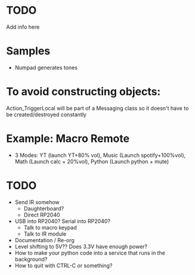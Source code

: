 # TODO
Add info here

# Samples
- Numpad generates tones

# To avoid constructing objects:
Action_TriggerLocal will be part of a Messaging class so it doesn't have to be created/destroyed constantly

# Example: Macro Remote
- 3 Modes: YT (launch YT+80% vol), Music (Launch spotify+100%vol), Math (Launch calc + 20%vol), Python (Launch python + mute)

# TODO
- Send IR somehow
  - Daughterboard?
  - Direct RP2040
- USB into RP2040? Serial into RP2040?
  - Talk to macro keypad
  - Talk to IR module
- Documentation / Re-org
- Level shifting to 5V?? Does 3.3V have enough power?
- How to make your python code into a service that runs in the background?
- How to quit with CTRL-C or something?